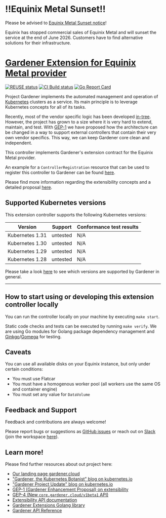 # !!Equinix Metal Sunset!!

Please be advised to [Equinix Metal Sunset notice](https://docs.equinix.com/metal/)!

Equinix has stopped commercial sales of Equinix Metal and will sunset the service at the end of June 2026. Customers have to find alternative solutions for their infrastructure.

# [Gardener Extension for Equinix Metal provider](https://gardener.cloud)

[![REUSE status](https://api.reuse.software/badge/github.com/gardener/gardener-extension-provider-equinix-metal)](https://api.reuse.software/info/github.com/gardener/gardener-extension-provider-equinix-metal)
[![CI Build status](https://concourse.ci.gardener.cloud/api/v1/teams/gardener-public/pipelines/gardener-extension-provider-equinix-metal-master/jobs/master-head-update-job/badge)](https://concourse.ci.gardener.cloud/teams/gardener-public/pipelines/gardener-extension-provider-equinix-metal-master/jobs/master-head-update-job)
[![Go Report Card](https://goreportcard.com/badge/github.com/gardener/gardener-extension-provider-equinix-metal)](https://goreportcard.com/report/github.com/gardener/gardener-extension-provider-equinix-metal)

Project Gardener implements the automated management and operation of [Kubernetes](https://kubernetes.io/) clusters as a service.
Its main principle is to leverage Kubernetes concepts for all of its tasks.

Recently, most of the vendor specific logic has been developed [in-tree](https://github.com/gardener/gardener).
However, the project has grown to a size where it is very hard to extend, maintain, and test.
With [GEP-1](https://github.com/gardener/gardener/blob/master/docs/proposals/01-extensibility.md) we have proposed how the architecture can be changed in a way to support external controllers that contain their very own vendor specifics.
This way, we can keep Gardener core clean and independent.

This controller implements Gardener's extension contract for the Equinix Metal provider.

An example for a `ControllerRegistration` resource that can be used to register this controller to Gardener can be found [here](example/controller-registration.yaml).

Please find more information regarding the extensibility concepts and a detailed proposal [here](https://github.com/gardener/gardener/blob/master/docs/proposals/01-extensibility.md).

## Supported Kubernetes versions

This extension controller supports the following Kubernetes versions:

| Version         | Support     | Conformance test results |
| --------------- | ----------- | ------------------------ |
| Kubernetes 1.31 | untested    | N/A                      |
| Kubernetes 1.30 | untested    | N/A                      |
| Kubernetes 1.29 | untested    | N/A                      |
| Kubernetes 1.28 | untested    | N/A                      |

Please take a look [here](https://github.com/gardener/gardener/blob/master/docs/usage/shoot-operations/supported_k8s_versions.md) to see which versions are supported by Gardener in general.

----

## How to start using or developing this extension controller locally

You can run the controller locally on your machine by executing `make start`.

Static code checks and tests can be executed by running `make verify`. We are using Go modules for Golang package dependency management and [Ginkgo](https://github.com/onsi/ginkgo)/[Gomega](https://github.com/onsi/gomega) for testing.

## Caveats
You can use all available disks on your Equinix instance, but only under 
certain conditions:
* You must use Flatcar
* You must have a homogenous worker pool (all workers use the same OS and 
  container engine)
* You must set any value for `DataVolume`

## Feedback and Support

Feedback and contributions are always welcome!

Please report bugs or suggestions as [GitHub issues](https://github.com/gardener/gardener-extension-provider-equinix-metal/issues) or reach out on [Slack](https://gardener-cloud.slack.com/) (join the workspace [here](https://gardener.cloud/community/community-bio/)).

## Learn more!

Please find further resources about out project here:

* [Our landing page gardener.cloud](https://gardener.cloud/)
* ["Gardener, the Kubernetes Botanist" blog on kubernetes.io](https://kubernetes.io/blog/2018/05/17/gardener/)
* ["Gardener Project Update" blog on kubernetes.io](https://kubernetes.io/blog/2019/12/02/gardener-project-update/)
* [GEP-1 (Gardener Enhancement Proposal) on extensibility](https://github.com/gardener/gardener/blob/master/docs/proposals/01-extensibility.md)
* [GEP-4 (New `core.gardener.cloud/v1beta1` API)](https://github.com/gardener/gardener/blob/master/docs/proposals/04-new-core-gardener-cloud-apis.md)
* [Extensibility API documentation](https://github.com/gardener/gardener/tree/master/docs/extensions)
* [Gardener Extensions Golang library](https://godoc.org/github.com/gardener/gardener/extensions/pkg)
* [Gardener API Reference](https://gardener.cloud/api-reference/)
